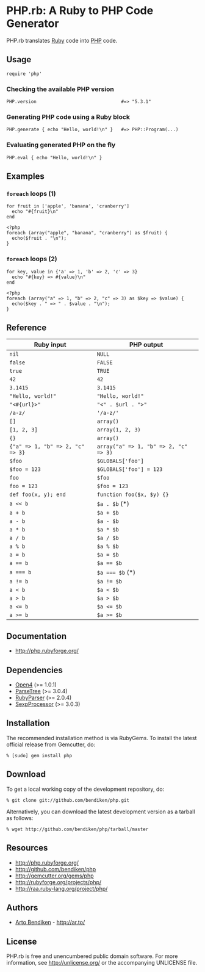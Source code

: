 PHP.rb: A Ruby to PHP Code Generator
====================================

PHP.rb translates [Ruby](http://www.ruby-lang.org/) code into
[PHP](http://www.php.net/) code.

Usage
-----

    require 'php'

### Checking the available PHP version

    PHP.version                               #=> "5.3.1"

### Generating PHP code using a Ruby block

    PHP.generate { echo "Hello, world!\n" }   #=> PHP::Program(...)

### Evaluating generated PHP on the fly

    PHP.eval { echo "Hello, world!\n" }

Examples
--------

### `foreach` loops (1)

    for fruit in ['apple', 'banana', 'cranberry']
      echo "#{fruit}\n"
    end

    <?php
    foreach (array("apple", "banana", "cranberry") as $fruit) {
      echo($fruit . "\n");
    }

### `foreach` loops (2)

    for key, value in {'a' => 1, 'b' => 2, 'c' => 3}
      echo "#{key} => #{value}\n"
    end

    <?php
    foreach (array("a" => 1, "b" => 2, "c" => 3) as $key => $value) {
      echo($key . " => " . $value . "\n");
    }

Reference
---------

Ruby input                        | PHP output
----------------------------------|--------------------------------------
`nil`                             | `NULL`
`false`                           | `FALSE`
`true`                            | `TRUE`
`42`                              | `42`
`3.1415`                          | `3.1415`
`"Hello, world!"`                 | `"Hello, world!"`
`"<#{url}>"`                      | `"<" . $url . ">"`
`/a-z/`                           | `'/a-z/'`
`[]`                              | `array()`
`[1, 2, 3]`                       | `array(1, 2, 3)`
`{}`                              | `array()`
`{"a" => 1, "b" => 2, "c" => 3}`  | `array("a" => 1, "b" => 2, "c" => 3)`
`$foo`                            | `$GLOBALS['foo']`
`$foo = 123`                      | `$GLOBALS['foo'] = 123`
`foo`                             | `$foo`
`foo = 123`                       | `$foo = 123`
`def foo(x, y); end`              | `function foo($x, $y) {}`
`a << b`                          | `$a . $b` (*)
`a + b`                           | `$a + $b`
`a - b`                           | `$a - $b`
`a * b`                           | `$a * $b`
`a / b`                           | `$a / $b`
`a % b`                           | `$a % $b`
`a = b`                           | `$a = $b`
`a == b`                          | `$a == $b`
`a === b`                         | `$a === $b` (*)
`a != b`                          | `$a != $b`
`a < b`                           | `$a < $b`
`a > b`                           | `$a > $b`
`a <= b`                          | `$a <= $b`
`a >= b`                          | `$a >= $b`

Documentation
-------------

* <http://php.rubyforge.org/>

Dependencies
------------

* [Open4](http://gemcutter.org/gems/open4) (>= 1.0.1)
* [ParseTree](http://gemcutter.org/gems/) (>= 3.0.4)
* [RubyParser](http://gemcutter.org/gems/) (>= 2.0.4)
* [SexpProcessor](http://gemcutter.org/gems/sexp_processor) (>= 3.0.3)

Installation
------------

The recommended installation method is via RubyGems. To install the latest
official release from Gemcutter, do:

    % [sudo] gem install php

Download
--------

To get a local working copy of the development repository, do:

    % git clone git://github.com/bendiken/php.git

Alternatively, you can download the latest development version as a tarball
as follows:

    % wget http://github.com/bendiken/php/tarball/master

Resources
---------

* <http://php.rubyforge.org/>
* <http://github.com/bendiken/php>
* <http://gemcutter.org/gems/php>
* <http://rubyforge.org/projects/php/>
* <http://raa.ruby-lang.org/project/php/>

Authors
-------

* [Arto Bendiken](mailto:arto.bendiken@gmail.com) - <http://ar.to/>

License
-------

PHP.rb is free and unencumbered public domain software. For more
information, see <http://unlicense.org/> or the accompanying UNLICENSE file.
